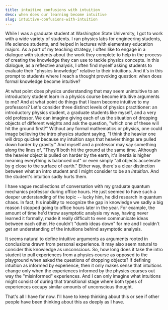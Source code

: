 ```yaml
---
title: intuitive confusions with intuition
desc: when does our learning become intuitive
slug: intuitive-confusions-with-intuition
---
```


While I was a graduate student at Washington State University, I got to work with a wide variety of students. I ran physics labs for engineering students, life science students, and helped in lectures with elementary education majors. As a part of my teaching strategy, I often like to engage in a dialogue with students about the work they complete to help in the process of creating the knowledge they can use to tackle physics concepts. In this dialogue, as a reflective analysis, I often find myself asking students to evaluate their "physics knowledge" relative to their intuitions. And it's in this prompt to students where I reach a thought provoking question: when does formal knowledge become intuitive?

At what point does physics understanding that may seem unintuitive to an introductory student learn in a physics course become intuitive arguments to me? And at what point do things that I learn become intuitive to my professors? Let's consider three distinct levels of physics practitioner: an introductory physics student, a graduate students like myself, and a very old professor. We can imagine giving each of us the situation of dropping objects of different weights and ask the question, "which one of these will hit the ground first?" Without any formal mathematics or physics, one could image believing the intro physics student saying, "I think the heavier one will drop quicker because my intuition says that heavier things are pulled down harder by gravity." And myself and a professor may say something along the lines of, "They'll both hit the ground at the same time. Although the heavier object is pulled on harder by the earth, it's inertia is higher meaning everything is balanced out" or even simply "all objects accelerate by g close to the surface of earth." Either way, there's a clear distinction between what an intro student and I might consider to be an _intuition_. And the student's intuition sadly hurts them.

I have vague recollections of conversation with my graduate quantum mechanics professor during office hours. He just seemed to have such a deeper understanding of the topic -- lucky him, he did research in quantum chaos. In fact, his inability to recognize the gap in knowledge we sadly a big reason I stopped going to office hours later in the year. For example, the amount of time he'd throw asymptotic analysis my way, having never learned it formally, made it really difficult to even communicate ideas between each other. He couldn't "dumb ideas down" for me and I couldn't get an understanding of the intuitions behind asymptotic analysis.

It seems natural to define intuitive arguments as arguments rooted in conclusions drawn from personal experience. It may also seem natural to consider this knowledge as unconscious. So, how long does it take the intro student to pull experiences from a physics course as opposed to the playground when asked the questions of dropping objects? If defining intuition as informed by experience, then it only makes sense that intuitions change only when the experiences informed by the physics courses out way the "misinformed" experiences. And I can only imagine what intuitions might consist of during that transitional stage where both types of experiences occupy similar amounts of unconscious thought.

That's all I have for now. I'll have to keep thinking about this or see if other people have been thinking about this as deeply as I have.
